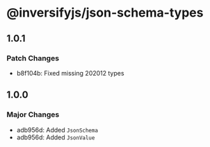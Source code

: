 # @inversifyjs/json-schema-types

## 1.0.1

### Patch Changes

- b8f104b: Fixed missing 202012 types

## 1.0.0

### Major Changes

- adb956d: Added `JsonSchema`
- adb956d: Added `JsonValue`
